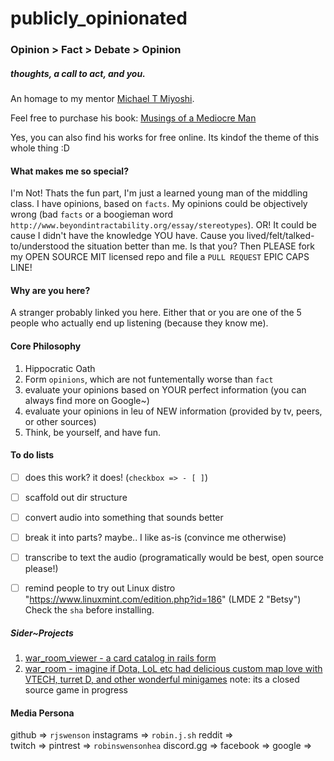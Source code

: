 # publicly_opinionated
### Opinion > Fact > Debate > Opinion
##### thoughts, a call to act, and you.

An homage to my mentor [Michael T Miyoshi](http://www.michaeltmiyoshi.com/).

Feel free to purchase his book:
[Musings of a Mediocre Man](http://providence-foundation.org/content/fb2-michael-t-miyoshi-excellent-musings-mediocre-man-free)

Yes, you can also find his works for free online.  Its kindof the theme of this whole thing :D

#### What makes me so special?
I'm Not!  Thats the fun part, I'm just a learned young man of the middling class.  I have opinions, based on `facts`.  My opinions could be objectively wrong (bad `facts` or a boogieman word `http://www.beyondintractability.org/essay/stereotypes`).  OR! It could be cause I didn't have the knowledge YOU have.  Cause you lived/felt/talked-to/understood the situation better than me.  Is that you?  Then PLEASE fork my OPEN SOURCE MIT licensed repo and file a `PULL REQUEST` EPIC CAPS LINE!

#### Why are you here?
A stranger probably linked you here.  Either that or you are one of the 5 people who actually end up
listening (because they know me).

#### Core Philosophy
1.  Hippocratic Oath
2.  Form `opinions`, which are not funtementally worse than `fact`
3.  evaluate your opinions based on YOUR perfect information (you can always find more on Google~)
4.  evaluate your opinions in leu of NEW information (provided by tv, peers, or other sources)
5.  Think, be yourself, and have fun.

#### To do lists
- [ ] does this work? it does!  (`checkbox => - [ ]`)
- [ ] scaffold out dir structure
- [ ] convert audio into something that sounds better
- [ ] break it into parts? maybe.. I like as-is (convince me otherwise)
- [ ] transcribe to text the audio (programatically would be best, open source please!)
- [ ] remind people to try out Linux distro "https://www.linuxmint.com/edition.php?id=186" (LMDE 2 "Betsy") Check the `sha` before installing.


##### Sider~Projects
1.  [war_room_viewer - a card catalog in rails form](https://github.com/rjswenson/war_room_viewer)
2.  [war_room - imagine if Dota, LoL etc had delicious custom map love with VTECH, turret D, and other wonderful minigames](http://realorsatire.com/) note: its a closed source game in progress 



#### Media Persona
github            =>  `rjswenson`
instagrams        =>  `robin.j.sh`
reddit            =>  
twitch            =>
pintrest          =>  `robinswensonhea`
discord.gg        =>
facebook          =>
google            =>
